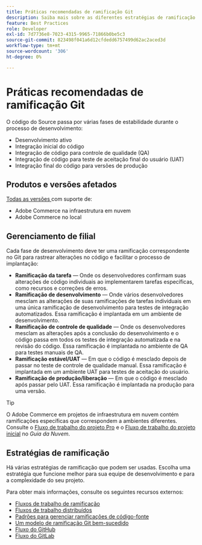 ```yaml
---
title: Práticas recomendadas de ramificação Git
description: Saiba mais sobre as diferentes estratégias de ramificação para o gerenciamento de código-fonte.
feature: Best Practices
role: Developer
exl-id: 7d7736e8-7023-4315-9965-71866b0be5c3
source-git-commit: 823498f041a6d12cfdedd6757499d62ac2aced3d
workflow-type: tm+mt
source-wordcount: '306'
ht-degree: 0%

---
```


# Práticas recomendadas de ramificação Git

O código do Source passa por várias fases de estabilidade durante o processo de desenvolvimento:

- Desenvolvimento ativo
- Integração inicial do código
- Integração de código para controle de qualidade (QA)
- Integração de código para teste de aceitação final do usuário (UAT)
- Integração final do código para versões de produção

## Produtos e versões afetados

[Todas as versões ](../../../release/versions.md) com suporte de:

- Adobe Commerce na infraestrutura em nuvem
- Adobe Commerce no local

## Gerenciamento de filial

Cada fase de desenvolvimento deve ter uma ramificação correspondente no Git para rastrear alterações no código e facilitar o processo de implantação:

- **Ramificação da tarefa** — Onde os desenvolvedores confirmam suas alterações de código individuais ao implementarem tarefas específicas, como recursos e correções de erros.
- **Ramificação de desenvolvimento** — Onde vários desenvolvedores mesclam as alterações de suas ramificações de tarefas individuais em uma única ramificação de desenvolvimento para testes de integração automatizados. Essa ramificação é implantada em um ambiente de desenvolvimento.
- **Ramificação de controle de qualidade** — Onde os desenvolvedores mesclam as alterações após a conclusão do desenvolvimento e o código passa em todos os testes de integração automatizada e na revisão do código. Essa ramificação é implantada no ambiente de QA para testes manuais de QA.
- **Ramificação estável/UAT** — Em que o código é mesclado depois de passar no teste de controle de qualidade manual. Essa ramificação é implantada em um ambiente UAT para testes de aceitação do usuário.
- **Ramificação de produção/liberação** — Em que o código é mesclado após passar pelo UAT. Essa ramificação é implantada na produção para uma versão.

>[!TIP]
>
>O Adobe Commerce em projetos de infraestrutura em nuvem contém ramificações específicas que correspondem a ambientes diferentes. Consulte o [Fluxo de trabalho do projeto Pro](https://experienceleague.adobe.com/docs/commerce-cloud-service/user-guide/architecture/pro-develop-deploy-workflow.html) e o [Fluxo de trabalho do projeto inicial](https://experienceleague.adobe.com/docs/commerce-cloud-service/user-guide/architecture/starter-develop-deploy-workflow.html) no _Guia da Nuvem_.

## Estratégias de ramificação

Há várias estratégias de ramificação que podem ser usadas. Escolha uma estratégia que funcione melhor para sua equipe de desenvolvimento e para a complexidade do seu projeto.

Para obter mais informações, consulte os seguintes recursos externos:

- [Fluxos de trabalho de ramificação](https://git-scm.com/book/en/v2/Git-Branching-Branching-Workflows)
- [Fluxos de trabalho distribuídos](https://git-scm.com/book/en/v2/Distributed-Git-Distributed-Workflows)
- [Padrões para gerenciar ramificações de código-fonte](https://martinfowler.com/articles/branching-patterns.html)
- [Um modelo de ramificação Git bem-sucedido](https://nvie.com/posts/a-successful-git-branching-model/)
- [Fluxo do GitHub](https://docs.github.com/en/get-started/quickstart/github-flow)
- [Fluxo do GitLab](https://about.gitlab.com/blog/2023/07/27/gitlab-flow-duo/)
